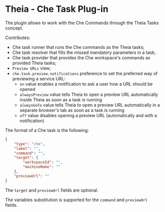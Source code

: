 # Theia - Che Task Plug-in

The plugin allows to work with the Che Commands through the Theia Tasks concept.

Contributes:
- Che task runner that runs the Che commands as the Theia tasks;
- Che task resolver that fills the missed mandatory parameters in a task;
- Che task provider that provides the Che workspace's commands as provided Theia tasks;
- `Preview URLs` view;
- `che.task.preview.notifications` preference to set the preferred way of previewing a service URL:
  - `on` value enables a notification to ask a user how a URL should be opened
  - `alwaysPreview` value tells Theia to open a preview URL automatically inside Theia as soon as a task is running
  - `alwaysGoTo` value tells Theia to open a preview URL automatically in a separate browser's tab as soon as a task is running
  - `off` value disables opening a preview URL (automatically and with a notification)

The format of a Che task is the following:
```json
{
    "type": "che",
    "label": "",
    "command": "",
    "target": {
        "workspaceId": "",
        "machineName": ""
    },
    "previewUrl": ""
}
```
The `target` and `previewUrl` fields are optional.

The variables substitution is supported for the `command` and `previewUrl` fields.
